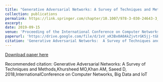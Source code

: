 ```yaml
---
title: "Generative Adversarial Networks: A Survey of Techniques and Methods"
collection: publications
permalink: https://link.springer.com/chapter/10.1007/978-3-030-24643-3_58
excerpt: 
date: 2019-09-15
venue: 'Proceeding of the International Conference on Computer Networks, Big Data and IoT (ICCBI - 2018)'
paperurl: 'https://drive.google.com/file/d/1vV_xK3Bx0A0AkZjvtrGK5jj-tGBpPVJn/view?usp=sharing'
citation: 'Generative Adversarial Networks:  A Survey of Techniques and Methods,Khursheed MO,Khan AM, Saeed D, 2018,InternationalConference on Computer Networks, Big Data and IoT'
---
```


[Download paper here](https://drive.google.com/file/d/1vV_xK3Bx0A0AkZjvtrGK5jj-tGBpPVJn/view?usp=sharing)

Recommended citation: Generative Adversarial Networks:  A Survey of Techniques and Methods,Khursheed MO,Khan AM, Saeed D, 2018,InternationalConference on Computer Networks, Big Data and IoT